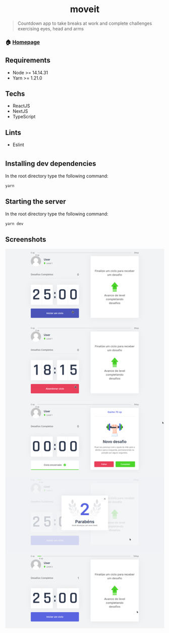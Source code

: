 <h1 align="center">moveit</h1>

> Countdown app to take breaks at work and complete challenges exercising eyes, head and arms

### 🏠 [Homepage](https://github.com/victorqrz/moveit)

## Requirements
- Node >= 14.14.31
- Yarn >= 1.21.0

## Techs
- ReactJS
- NextJS
- TypeScript

## Lints
- Eslint
#

## Installing dev dependencies
In the root directory type the following command:
```sh
yarn
```
## Starting the server
In the root directory type the following command:
```sh
yarn dev
```
## Screenshots
<p align="center">  
  <img  align="left" src="./screenshots/img0.png"/>
  <img  align="center" src="./screenshots/img1.png"/>
  <img  align="right" src="./screenshots/img2.png"/>
</p>
<p align="center">
  <img  align="left" src="./screenshots/img3.png"/>
  <img  align="center" src="./screenshots/img4.png"/>
</p>
